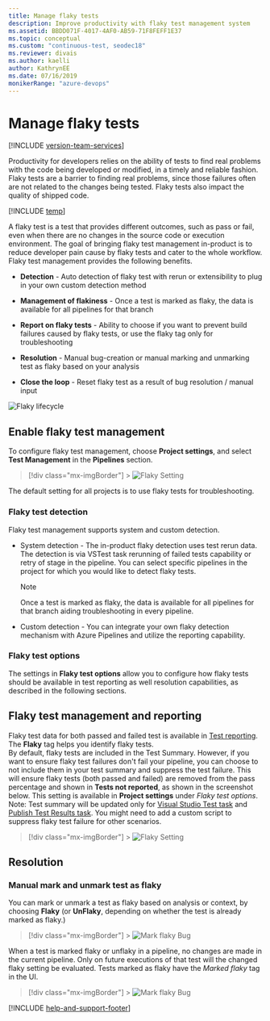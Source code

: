 ```yaml
---
title: Manage flaky tests
description: Improve productivity with flaky test management system
ms.assetid: BBDD071F-4017-4AF0-AB59-71F8FEFF1E37
ms.topic: conceptual
ms.custom: "continuous-test, seodec18"
ms.reviewer: divais
ms.author: kaelli
author: KathrynEE
ms.date: 07/16/2019
monikerRange: "azure-devops"
---
```


# Manage flaky tests

[!INCLUDE [version-team-services](../includes/version-team-services.md)]

Productivity for developers relies on the ability of tests to find real problems with the code being developed or modified, in a timely and reliable fashion. Flaky tests are a barrier to finding real problems, since those failures often are not related to the changes being tested. Flaky tests also impact the quality of shipped code.

[!INCLUDE [temp](../../includes/feature-support-cloud-only.md)]

A flaky test is a test that provides different outcomes, such as pass or fail, even when there are no changes in the source code or execution environment.
The goal of bringing flaky test management in-product is to reduce developer pain cause by flaky tests and cater to the whole workflow. Flaky test management provides the following benefits.

- **Detection** - Auto detection of flaky test with rerun or extensibility to plug in your own custom detection method

- **Management of flakiness** - Once a test is marked as flaky, the data is available for all pipelines for that branch

- **Report on flaky tests** - Ability to choose if you want to prevent build failures caused by flaky tests, or use the flaky tag only for troubleshooting

- **Resolution** - Manual bug-creation or manual marking and unmarking test as flaky based on your analysis

- **Close the loop** - Reset flaky test as a result of bug resolution / manual input

![Flaky lifecycle](media/flaky-test-management/flaky.png)

## Enable flaky test management

To configure flaky test management, choose **Project settings**, and select **Test Management** in the **Pipelines** section.

> [!div class="mx-imgBorder"] > ![Flaky Setting](media/flaky-test-management/flaky_setting.png)

The default setting for all projects is to use flaky tests for troubleshooting.

### Flaky test detection

Flaky test management supports system and custom detection.

- System detection - The in-product flaky detection uses test rerun data. The detection is via VSTest task rerunning of failed tests capability or retry of stage in the pipeline. You can select specific pipelines in the project for which you would like to detect flaky tests.

  > [!Note]
  > Once a test is marked as flaky, the data is available for all pipelines for that branch aiding troubleshooting in every pipeline.

- Custom detection - You can integrate your own flaky detection mechanism with Azure Pipelines and utilize the reporting capability. <!---API details are available ![here]()-->

### Flaky test options

The settings in **Flaky test options** allow you to configure how flaky tests should be available in test reporting as well resolution capabilities, as described in the following sections.

## Flaky test management and reporting

Flaky test data for both passed and failed test is available in [Test reporting](review-continuous-test-results-after-build.md). The **Flaky** tag helps you identify flaky tests.  
By default, flaky tests are included in the Test Summary. However, if you want to ensure flaky test failures don't fail your pipeline, you can choose to not include them in your test summary and suppress the test failure. This will ensure flaky tests (both passed and failed) are removed from the pass percentage and shown in **Tests not reported**, as shown in the screenshot below.
This setting is available in **Project settings** under _Flaky test options_.
Note: Test summary will be updated only for [Visual Studio Test task](../tasks/test/vstest.md) and [Publish Test Results task](../tasks/test/publish-test-results.md?view=azure-devops&tabs=yaml). You might need to add a custom script to suppress flaky test failure for other scenarios.

> [!div class="mx-imgBorder"] > ![Flaky Setting](media/flaky-test-management/flaky_reporting.png)

## Resolution

### Manual mark and unmark test as flaky

You can mark or unmark a test as flaky based on analysis or context, by choosing **Flaky** (or **UnFlaky**, depending on whether the test is already marked as flaky.)

> [!div class="mx-imgBorder"] > ![Mark flaky Bug](media/flaky-test-management/mark-flaky-1.png)

When a test is marked flaky or unflaky in a pipeline, no changes are made in the current pipeline. Only on future executions of that test will the changed flaky setting be evaluated.
Tests marked as flaky have the _Marked flaky_ tag in the UI.

> [!div class="mx-imgBorder"] > ![Mark flaky Bug](media/flaky-test-management/markflaky.png)

<!---### Integration with manual bug creation
You can create bugs to manage flaky test debt. If you create or add to bug for a flaky test, *flaky* tag is added and then on resolution of the bug the test is unmarked as flaky.

![Flaky Bug](media/flaky-test-management/flaky_bug.png)-->

[!INCLUDE [help-and-support-footer](includes/help-and-support-footer.md)]

